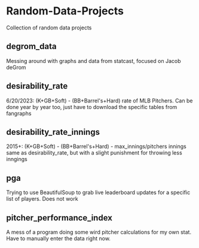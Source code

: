 # Random-Data-Projects
Collection of random data projects

## degrom_data
Messing around with graphs and data from statcast, focused on Jacob deGrom

## desirability_rate
6/20/2023: (K+GB+Soft) - (BB+Barrel's+Hard) rate of MLB Pitchers. Can be done year by year too, just have to download the specific tables from fangraphs

## desirability_rate_innings
2015+: (K+GB+Soft) - (BB+Barrel's+Hard) - max_innings/pitchers innings same as desirability_rate, but with a slight punishment for throwing less inngings

## pga
Trying to use BeautifulSoup to grab live leaderboard updates for a specific list of players. Does not work

## pitcher_performance_index
A mess of a program doing some wird pitcher calculations for my own stat. Have to manually enter the data right now.
